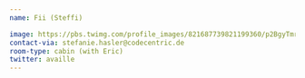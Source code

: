 ```yaml
---
name: Fii (Steffi)

image: https://pbs.twimg.com/profile_images/821687739821199360/p2BgyTmr_400x400.jpg
contact-via: stefanie.hasler@codecentric.de
room-type: cabin (with Eric)
twitter: availle
---
```

